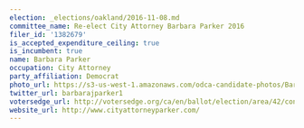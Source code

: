 ```yaml
---
election: _elections/oakland/2016-11-08.md
committee_name: Re-elect City Attorney Barbara Parker 2016
filer_id: '1382679'
is_accepted_expenditure_ceiling: true
is_incumbent: true
name: Barbara Parker
occupation: City Attorney
party_affiliation: Democrat
photo_url: https://s3-us-west-1.amazonaws.com/odca-candidate-photos/Barbara-Parker.png
twitter_url: barbarajparker1
votersedge_url: http://votersedge.org/ca/en/ballot/election/area/42/contests/contest/13239/candidate/130764?&county=Alameda%20County&election_authority_id=1
website_url: http://www.cityattorneyparker.com/
---
```


